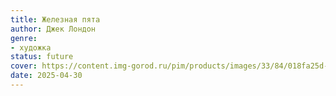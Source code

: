 ```yaml
---
title: Железная пята
author: Джек Лондон
genre:
- художка
status: future
cover: https://content.img-gorod.ru/pim/products/images/33/84/018fa25d-ac51-7587-b188-ffe7f1a93384.jpg
date: 2025-04-30
---
```


